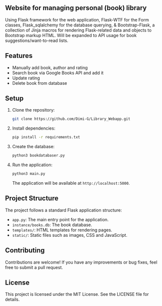 ## Website for managing personal (book) library
Using Flask framework for the web application, Flask-WTF for the Form classes, Flask_sqlalchemy for the database querying,
& Bootstrap-Flask, a collection of Jinja macros for rendering Flask-related data and objects to Bootstrap markup HTML.
Will be expanded to API usage for book suggestions/want-to-read lists.

## Features
  - Manually add book, author and rating
  - Search book via Google Books API and add it
  - Update rating
  - Delete book from database

## Setup
1. Clone the repository:

    ```bash
    git clone https://github.com/Dimi-G/Library_Webapp.git
    ```

2. Install dependencies:

    ```bash
    pip install -r requirements.txt
    ```

3. Create the database:

    ```bash
    python3 bookdatabaser.py
    ```

4. Run the application:

    ```bash
    python3 main.py
    ```

    The application will be available at `http://localhost:5000`.

## Project Structure

The project follows a standard Flask application structure:

- `app.py`: The main entry point for the application.
- `instance/books.db`: The book database.
- `templates/`: HTML templates for rendering pages.
- `static/`: Static files such as images, CSS and JavaScript.

## Contributing
Contributions are welcome! If you have any improvements or bug fixes, feel free to submit a pull request.

## License
This project is licensed under the MIT License. See the LICENSE file for details.

